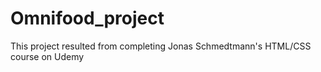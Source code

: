 # Omnifood_project
This project resulted from completing Jonas Schmedtmann's HTML/CSS course on Udemy
